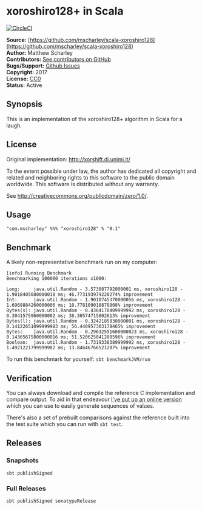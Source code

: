 # xoroshiro128+ in Scala

[![CircleCI](https://circleci.com/gh/mscharley/scala-xoroshiro128.svg?style=svg)](https://circleci.com/gh/mscharley/scala-xoroshiro128)

**Source:** [https://github.com/mscharley/scala-xoroshiro128](https://github.com/mscharley/scala-xoroshiro128)  
**Author:** Matthew Scharley  
**Contributors:** [See contributors on GitHub][gh-contrib]  
**Bugs/Support:** [Github Issues][gh-issues]  
**Copyright:** 2017  
**License:** [CC0](http://creativecommons.org/publicdomain/zero/1.0/)  
**Status:** Active

## Synopsis

This is an implementation of the xoroshiro128+ algorithm in Scala for a laugh.

## License

Original implementation: http://xorshift.di.unimi.it/

To the extent possible under law, the author has dedicated all copyright
and related and neighboring rights to this software to the public domain
worldwide. This software is distributed without any warranty.

See <http://creativecommons.org/publicdomain/zero/1.0/>.

## Usage

```
"com.mscharley" %%% "xoroshiro128" % "0.1"
```

## Benchmark

A likely non-representative benchmark run on my computer:

```
[info] Running Benchmark
Benchmarking 100000 iterations x1000:

Long:     java.util.Random - 3.573087792000001 ms, xoroshiro128 - 1.9018405080000018 ms; 46.773193979220274% improvement
Int:      java.util.Random - 1.9018745370000056 ms, xoroshiro128 - 1.6968884260000006 ms; 10.778109018870808% improvement
Bytes(s): java.util.Random - 0.4364170409999992 ms, xoroshiro128 - 0.3041575960000002 ms; 30.30574715802613% improvement
Bytes(l): java.util.Random - 0.3242185830000001 ms, xoroshiro128 - 0.14122651099999983 ms; 56.440957303178465% improvement
Bytes:    java.util.Random - 0.29632551600000023 ms, xoroshiro128 - 0.14365675800000016 ms; 51.520625041280596% improvement
Boolean:  java.util.Random - 1.7319338389999992 ms, xoroshiro128 - 1.4921221799999982 ms; 13.84646766521207% improvement
```

To run this benchmark for yourself: `sbt benchmarkJVM/run`

## Verification

You can always download and compile the reference C implementation and compare output. To
aid in that endeavour [I've put up an online version](https://ideone.com/hwDnTY) which you
can use to easily generate sequences of values.

There's also a set of prebuilt comparisons against the reference built into the test suite
which you can run with `sbt test`.

## Releases

### Snapshots

```
sbt publishSigned
```

### Full Releases

```
sbt publishSigned sonatypeRelease
```

  [gh-contrib]: https://github.com/mscharley/scala-xoroshiro128/graphs/contributors
  [gh-issues]: https://github.com/mscharley/scala-xoroshiro128/issues
